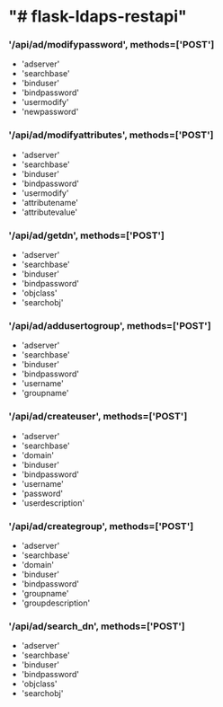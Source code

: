 # "# flask-ldaps-restapi" 
### '/api/ad/modifypassword', methods=['POST']
* 'adserver'
* 'searchbase'
* 'binduser'
* 'bindpassword'
* 'usermodify'
* 'newpassword'

### '/api/ad/modifyattributes', methods=['POST']
* 'adserver'
* 'searchbase'
* 'binduser'
* 'bindpassword'
* 'usermodify'
* 'attributename'
* 'attributevalue'

### '/api/ad/getdn', methods=['POST']
* 'adserver'
* 'searchbase'
* 'binduser'
* 'bindpassword'
* 'objclass'
* 'searchobj'

### '/api/ad/addusertogroup', methods=['POST']
* 'adserver'
* 'searchbase'
* 'binduser'
* 'bindpassword'
* 'username'
* 'groupname'

### '/api/ad/createuser', methods=['POST']
* 'adserver'
* 'searchbase'
* 'domain'
* 'binduser'
* 'bindpassword'
* 'username'
* 'password'
* 'userdescription'

### '/api/ad/creategroup', methods=['POST']
* 'adserver'
* 'searchbase'
* 'domain'
* 'binduser'
* 'bindpassword'
* 'groupname'
* 'groupdescription'

### '/api/ad/search_dn', methods=['POST']
* 'adserver'
* 'searchbase'
* 'binduser'
* 'bindpassword'
* 'objclass'
* 'searchobj'
